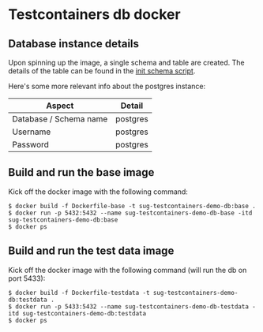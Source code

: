 # Testcontainers db docker



## Database instance details

Upon spinning up the image, a single schema and table are created.  The details of the table can be found in the [init schema script](1-init-schema.sh).

Here's some more relevant info about the postgres instance:

| Aspect | Detail |
| --- | --- |
| Database / Schema name | postgres |
| Username | postgres |
| Password | postgres |


## Build and run the base image

Kick off the docker image with the following command:

```
$ docker build -f Dockerfile-base -t sug-testcontainers-demo-db:base .
$ docker run -p 5432:5432 --name sug-testcontainers-demo-db-base -itd sug-testcontainers-demo-db:base
$ docker ps
```


## Build and run the test data image

Kick off the docker image with the following command (will run the db on port 5433):

```
$ docker build -f Dockerfile-testdata -t sug-testcontainers-demo-db:testdata .
$ docker run -p 5433:5432 --name sug-testcontainers-demo-db-testdata -itd sug-testcontainers-demo-db:testdata
$ docker ps
```
